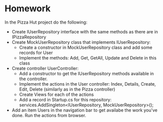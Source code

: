 # Homework
In the Pizza Hut project do the following:
* Create IUserRepository interface with the same methods as there are in IPizzaRepository
* Create MockUserRepository class that implements IUserRepository:
	* Create a constructor in MockUserRepository class and add some records for User
	* Implement the methods: Add, Get, GetAll, Update and Delete in this class
* Create controller UserController:
	* Add a constructor to get the IUserRepository methods available in the controller.
	* Implement the actions in the User controller: Index, Details, Create, Edit, Delete (similarly as in the Pizza controller)
	* Create Views for each of the actions
	* Add a record in Startup.cs for this repository: services.AddSingleton<IUserRepository, MockUserRepository>(); 
* Add an item Users in the navigation bar to get availabe the work you've done. Run the actions from browser.
